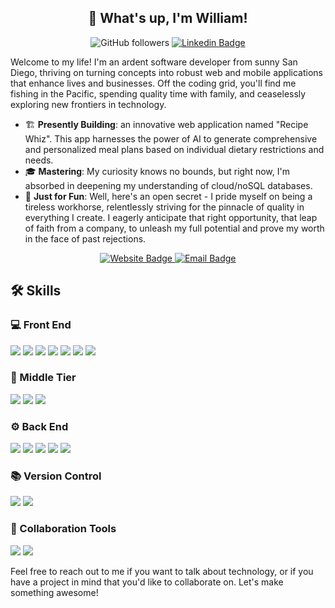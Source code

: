 <h2 align="center">👋 What's up, I'm William!</h2>
<p align="center">
  <img src="https://img.shields.io/github/followers/willykuheleloa?style=social" alt="GitHub followers"/>
  <a href="https://www.linkedin.com/in/william-kuheleloa/">
    <img src="https://img.shields.io/badge/-LinkedIn-blue?style=flat-square&logo=Linkedin&logoColor=white&link=https://www.linkedin.com/in/william-kuheleloa/" alt="Linkedin Badge"/>
  </a>
</p>

Welcome to my life! I'm an ardent software developer from sunny San Diego, thriving on turning concepts into robust web and mobile applications that enhance lives and businesses. Off the coding grid, you'll find me fishing in the Pacific, spending quality time with family, and ceaselessly exploring new frontiers in technology.

- 🏗️ **Presently Building**: an innovative web application named "Recipe Whiz". This app harnesses the power of AI to generate comprehensive and personalized meal plans based on individual dietary restrictions and needs.
- 🎓 **Mastering**: My curiosity knows no bounds, but right now, I'm absorbed in deepening my understanding of cloud/noSQL databases.
- 🎲 **Just for Fun**: Well, here's an open secret - I pride myself on being a tireless workhorse, relentlessly striving for the pinnacle of quality in everything I create. I eagerly anticipate that right opportunity, that leap of faith from a company, to unleash my full potential and prove my worth in the face of past rejections.

<p align="center">
  <a href="https://myproject.willykuheleloa.com">
    <img src="https://img.shields.io/badge/-Visit%20My%20Website-brightgreen?style=for-the-badge&logo=firefox&logoColor=white" alt="Website Badge"/>
  </a>
  <a href="mailto:willy_kuheleloa@yahoo.com">
    <img src="https://img.shields.io/badge/-Email%20Me-blue?style=for-the-badge&logo=gmail&logoColor=white" alt="Email Badge"/>
  </a>
</p>


## 🛠 Skills

### 💻 Front End
![](https://img.shields.io/badge/React-20232A?style=for-the-badge&logo=react&logoColor=61DAFB)
![](https://img.shields.io/badge/JavaScript-323330?style=for-the-badge&logo=javascript&logoColor=F7DF1E)
![](https://img.shields.io/badge/TypeScript-007ACC?style=for-the-badge&logo=typescript&logoColor=white)
![](https://img.shields.io/badge/CSS3-1572B6?style=for-the-badge&logo=css3&logoColor=white)
![](https://img.shields.io/badge/HTML5-E34F26?style=for-the-badge&logo=html5&logoColor=white)
![](https://img.shields.io/badge/Bootstrap-563D7C?style=for-the-badge&logo=bootstrap&logoColor=white)
![](https://img.shields.io/badge/jQuery-0769AD?style=for-the-badge&logo=jquery&logoColor=white)

### 🧩 Middle Tier
![](https://img.shields.io/badge/C%23-239120?style=for-the-badge&logo=c-sharp&logoColor=white)
![](https://img.shields.io/badge/.NET-5C2D91?style=for-the-badge&logo=.net&logoColor=white)
![](https://img.shields.io/badge/ADO.NET-5C2D91?style=for-the-badge&logo=.net&logoColor=white)

### ⚙️ Back End
![](https://img.shields.io/badge/AWS-232F3E?style=for-the-badge&logo=amazon-aws&logoColor=white)
![](https://img.shields.io/badge/Firebase-FFCA28?style=for-the-badge&logo=firebase&logoColor=black)
![](https://img.shields.io/badge/T--SQL-CC2927?style=for-the-badge&logo=microsoft-sql-server&logoColor=white)
![](https://img.shields.io/badge/SQL-4479A1?style=for-the-badge&logo=sql&logoColor=white)
![](https://img.shields.io/badge/Microsoft_SQL_Server-CC2927?style=for-the-badge&logo=microsoft-sql-server&logoColor=white)

### 📚 Version Control
![](https://img.shields.io/badge/Git-F05032?style=for-the-badge&logo=git&logoColor=white)
![](https://img.shields.io/badge/GitHub-100000?style=for-the-badge&logo=github&logoColor=white)

### 🚀 Collaboration Tools
![](https://img.shields.io/badge/JIRA-0052CC?style=for-the-badge&logo=jira&logoColor=white)
![](https://img.shields.io/badge/Trello-0079BF?style=for-the-badge&logo=trello&logoColor=white)


Feel free to reach out to me if you want to talk about technology, or if you have a project in mind that you'd like to collaborate on. Let's make something awesome!
